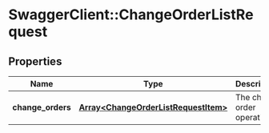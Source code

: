 # SwaggerClient::ChangeOrderListRequest

## Properties
Name | Type | Description | Notes
------------ | ------------- | ------------- | -------------
**change_orders** | [**Array&lt;ChangeOrderListRequestItem&gt;**](ChangeOrderListRequestItem.md) | The change order operations | 


